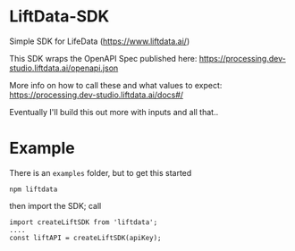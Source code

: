 # LiftData-SDK
 Simple SDK for LifeData (https://www.liftdata.ai/)

This SDK wraps the OpenAPI Spec published here: https://processing.dev-studio.liftdata.ai/openapi.json

More info on how to call these and what values to expect: https://processing.dev-studio.liftdata.ai/docs#/

Eventually I'll build this out more with inputs and all that..


# Example
There is an `examples` folder, but to get this started

`npm liftdata`

then import the SDK; call 

```
import createLiftSDK from 'liftdata';
....
const liftAPI = createLiftSDK(apiKey);
```

